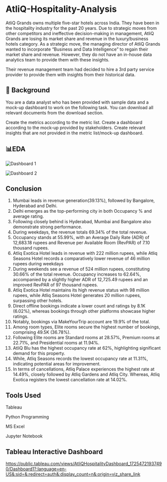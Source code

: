 # AtliQ-Hospitality-Analysis

AtliQ Grands owns multiple five-star hotels across India. They have been in the hospitality industry for the past 20 years. Due to strategic moves from other competitors and ineffective decision-making in management, AtliQ Grands are losing its market share and revenue in the luxury/business hotels category. As a strategic move, the managing director of AtliQ Grands wanted to incorporate “Business and Data Intelligence” to regain their market share and revenue. However, they do not have an in-house data analytics team to provide them with these insights.

Their revenue management team had decided to hire a 3rd party service provider to provide them with insights from their historical data.


## 🔎 Background ##

You are a data analyst who has been provided with sample data and a mock-up dashboard to work on the following task. You can download all relevant documents from the download section.

Create the metrics according to the metric list.
Create a dashboard according to the mock-up provided by stakeholders.
Create relevant insights that are not provided in the metric list/mock-up dashboard.


## 📊EDA ##

![Dashboard 1](https://github.com/user-attachments/assets/d4a7b7c6-f29f-47d7-937f-8f06c4b5bb0c)


![Dashboard 2](https://github.com/user-attachments/assets/fb42bb8b-a2c5-429f-8748-b4636fc325ad)




## Conclusion ##
1. Mumbai leads in revenue generation(39.13%), followed by Bangalore, Hyderabad and Delhi.
2. Delhi emerges as the top-performing city in both Occupancy % and average rating.
3. Following closely behind is Hyderabad, Mumbai and Bangalore also demonstrate strong performance.
4. During weekdays, the revenue totals 69.34% of the total revenue.
5. Occupancy stands at 55.99%, with an Average Daily Rate (ADR) of 12,683.18 rupees and Revenue per Available Room (RevPAR) of 7.10 thousand rupees.
5. Atliq Exotica Hotel leads in revenue with 222 million rupees, while Atliq Seasons Hotel records a comparatively lower revenue of 46 million rupees during weekdays
7. During weekends see a revenue of 524 million rupees, constituting 30.66% of the total revenue. Occupancy increases to 62.64%, accompanied by a slightly higher ADR of 12,725.49 rupees and an improved RevPAR of 97 thousand rupees.
8. Atliq Exotica Hotel maintains its high revenue status with 98 million rupees, while Atliq Seasons Hotel generates 20 million rupees, surpassing other hotels.
9. Direct offline bookings indicate a lower count and ratings by 8.1K (6.02%), whereas bookings through other platforms showcase higher ratings.
10. Notably, bookings via MakeYourTrip account are 19.9% of the total.
11. Among room types, Elite rooms secure the highest number of bookings, comprising 49.5K (36.78%).
12. Following Elite rooms are Standard rooms at 28.57%, Premium rooms at 22.71%, and Presidential rooms at 11.94%.
13. AtliQ Blu has the highest occupancy rate at 62%, highlighting significant demand for this property.
14.  While, Atliq Seasons records the lowest occupancy rate at 11.31%, indicating potential areas for improvement.
14. In terms of cancellations, Atliq Palace experiences the highest rate at 14.49%, closely followed by Atliq Gardens and Atliq City. Whereas, Atliq Exotica registers the lowest cancellation rate at 14.02%.

## Tools Used ##

Tableau

Python Programming

MS Excel

Jupyter Notebook


## Tableau Interactive Dashboard ##
https://public.tableau.com/views/AtliQHospitalityDashboard_17254721937490/Dashboard1?:language=en-US&:sid=&:redirect=auth&:display_count=n&:origin=viz_share_link
